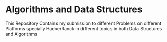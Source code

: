 # Algorithms and Data Structures

This Repository Contains my submission to different Problems on different Platforms specially HackerRanck in different topics in both Data Structures and Algorithms
